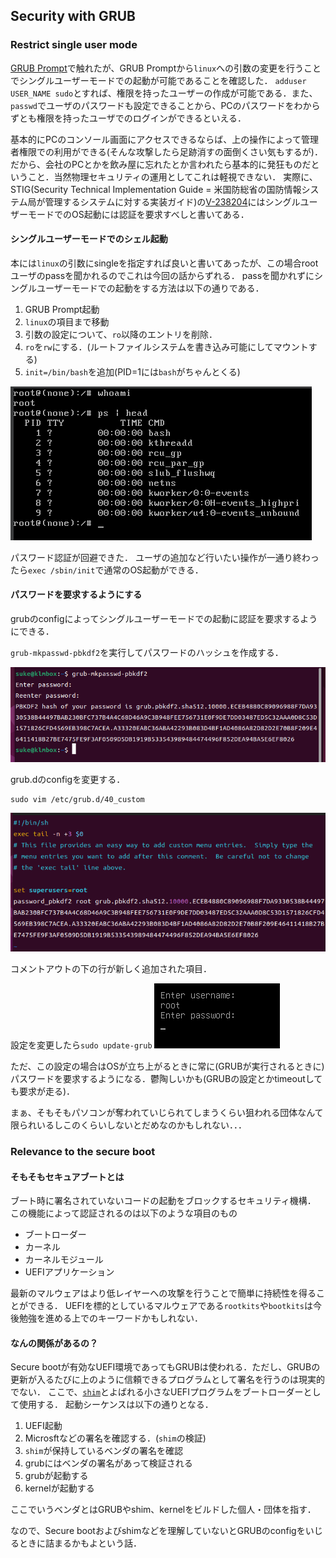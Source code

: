 ## Security with GRUB
### Restrict single user mode
[GRUB Prompt](README.md#grub-prompt)で触れたが、GRUB Promptから`linux`への引数の変更を行うことでシングルユーザーモードでの起動が可能であることを確認した．
`adduser USER_NAME sudo`とすれば、権限を持ったユーザーの作成が可能である．また、`passwd`でユーザのパスワードも設定できることから、PCのパスワードをわからずとも権限を持ったユーザでのログインができるといえる．

基本的にPCのコンソール画面にアクセスできるならば、上の操作によって管理者権限での利用ができる(そんな攻撃したら足跡消すの面倒くさい気もするが)．
だから、会社のPCとかを飲み屋に忘れたとか言われたら基本的に発狂ものだということ．当然物理セキュリティの運用としてこれは軽視できない．
実際に、STIG(Security Technical Implementation Guide = 米国防総省の国防情報システム局が管理するシステムに対する実装ガイド)の[V-238204](https://www.stigviewer.com/stig/canonical_ubuntu_20.04_lts/2021-03-23/finding/V-238204)にはシングルユーザーモードでのOS起動には認証を要求すべしと書いてある．

#### シングルユーザーモードでのシェル起動
本には`linux`の引数にsingleを指定すれば良いと書いてあったが、この場合rootユーザのpassを聞かれるのでこれは今回の話からずれる．
passを聞かれずにシングルユーザーモードでの起動をする方法は以下の通りである．
1. GRUB Prompt起動
2. `linux`の項目まで移動
3. 引数の設定について、`ro`以降のエントリを削除．
4. `ro`を`rw`にする．(ルートファイルシステムを書き込み可能にしてマウントする)
5. `init=/bin/bash`を追加(PID=1には`bash`がちゃんとくる)

![single user](img/singleuser.png)

パスワード認証が回避できた．
ユーザの追加など行いたい操作が一通り終わったら`exec /sbin/init`で通常のOS起動ができる．

#### パスワードを要求するようにする
grubのconfigによってシングルユーザーモードでの起動に認証を要求するようにできる．

`grub-mkpasswd-pbkdf2`を実行してパスワードのハッシュを作成する．

![mkpasswd](img/pbkfd.png)

grub.dのconfigを変更する．
```
sudo vim /etc/grub.d/40_custom
```

![config](img/40_custom.png)

コメントアウトの下の行が新しく追加された項目．

設定を変更したら`sudo update-grub`
![auth](img/root.png)

ただ、この設定の場合はOSが立ち上がるときに常に(GRUBが実行されるときに)パスワードを要求するようになる．鬱陶しいかも(GRUBの設定とかtimeoutしても要求が走る)．

まぁ、そもそもパソコンが奪われていじられてしまうくらい狙われる団体なんて限られいるしこのくらいしないとだめなのかもしれない．．．


### Relevance to the secure boot
#### そもそもセキュアブートとは
ブート時に署名されていないコードの起動をブロックするセキュリティ機構．
この機能によって認証されるのは以下のような項目のもの
* ブートローダー
* カーネル
* カーネルモジュール
* UEFIアプリケーション

最新のマルウェアはより低レイヤーへの攻撃を行うことで簡単に持続性を得ることができる．
UEFIを標的としているマルウェアである`rootkits`や`bootkits`は今後勉強を進める上でのキーワードかもしれない．

#### なんの関係があるの？
Secure bootが有効なUEFI環境であってもGRUBは使われる．ただし、GRUBの更新が入るたびに上のように信頼できるプログラムとして署名を行うのは現実的でない．
ここで、[`shim`](https://github.com/rhboot/shim)とよばれる小さなUEFIプログラムをブートローダーとして使用する．
起動シーケンスは以下の通りとなる．
1. UEFI起動
2. Microsftなどの署名を確認する．(`shim`の検証)
3. `shim`が保持しているベンダの署名を確認
4. grubにはベンダの署名があって検証される
5. grubが起動する
6. kernelが起動する

ここでいうベンダとはGRUBやshim、kernelをビルドした個人・団体を指す．

なので、Secure bootおよびshimなどを理解していないとGRUBのconfigをいじるときに詰まるかもよという話．